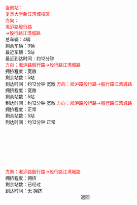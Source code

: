 <el-row>
<el-col :span="6">
<el-card class="box-card" shadow="hover">
  <div slot="header" class="clearfix">
    <span style="color: red;">当前站：<br/>复旦大学新江湾城校区<br/>方向：<br/>淞沪路殷行路<br/>->殷行路江湾城路</span>
  </div>
  <div>总车辆：4辆</div>
  <div>剩余车辆：3辆</div>
  <div>最近车辆：5站</div>
  <div>最近到达时间：约12分钟</div>
</el-card>
</el-col>
<el-col :span="6" style="text-align: right;">
    <el-popover
        placement="top-start"
        title="沪D-68867"
        trigger="hover">
        <span style="color: red;">方向：淞沪路殷行路->殷行路江湾城路</span><br/>
        <span>拥挤程度：宽敞</span><br/>
        <span>剩余站数：5站</span><br/>
        <span>到达时间：约12分钟</span>
        <el-tag slot="reference" type="success" effect="dark" size="small"><i class="el-icon-bottom"></i>宽敞</el-tag>
    </el-popover>
    <el-popover
        placement="top-start"
        title="沪D-03567"
        trigger="hover">
        <span style="color: red;">方向：淞沪路殷行路->殷行路江湾城路</span><br/>
        <span>拥挤程度：宽敞</span><br/>
        <span>剩余站数：5站</span><br/>
        <span>到达时间：约12分钟</span>
        <el-tag slot="reference" type="success" effect="dark" size="small"><i class="el-icon-bottom"></i>宽敞</el-tag>
    </el-popover>
    <el-popover
        placement="top-start"
        title="沪D-54377"
        trigger="hover">
        <span style="color: red;">方向：淞沪路殷行路->殷行路江湾城路</span><br/>
        <span>拥挤程度：正常</span><br/>
        <span>剩余站数：5站</span><br/>
        <span>到达时间：约12分钟</span>
        <el-tag slot="reference" effect="dark" size="small"><i class="el-icon-bottom"></i>正常</el-tag>
    </el-popover>
<br/><br/><br/><br/><br/><br/><br/><br/><br/>
    <el-popover
        placement="top-start"
        title="沪D-54678"
        trigger="hover">
        <span style="color: red;">方向：淞沪路殷行路->殷行路江湾城路</span><br/>
        <span>拥挤程度：拥挤</span><br/>
        <span>剩余站数：已经过</span><br/>
        <span>到达时间：无</span>
        <el-tag slot="reference" type="warning" effect="dark" size="small" style="margin-top:10%;"><i class="el-icon-bottom"></i>拥挤</el-tag>
    </el-popover>
</el-col>
<el-col :span="12">
    <el-steps :active="5" direction="vertical">
    <el-step title="淞沪路殷行路(轨道交通10号线新江湾城站)"  icon="el-icon-location-outline"></el-step>
    <el-step title="淞沪路国秀路"></el-step>
    <el-step title="国秀路政和路"></el-step>
    <el-step title="国浩路江湾城路"></el-step>
    <el-step title="国浩路政和路"></el-step>
    <el-step title="复旦大学新江湾城校区"></el-step>
    <el-step title="殷行路淞沪路(轨道交通10号线新江湾城站)"></el-step>
    <el-step title="殷行路政和路"></el-step>
    <el-step title="殷行路政悦路"  icon="el-icon-location-outline"></el-step>
    <el-step title="闸殷路殷行路" ></el-step>
    <el-step title="国伟路政悦路"></el-step>
    <el-step title="政悦路国伟路"></el-step>
    <el-step title="殷行路江湾城路"></el-step>
    <el-step title="淞沪路殷行路(轨道交通10号线新江湾城站)"></el-step>
    </el-steps>
</el-col>
</el-row>
<div style="text-align: center;">
<el-button type="primary" icon="el-icon-refresh-left" @click="Return">返回</el-button>
</div>

<script>
    export default {
        mounted() {
            this.str = this.Content.map((str)=>{
                    return str.replace("\r\n", "<br>");;
                });
    },
        data() {
            return {
                str: [],
                Content: [
                    "人数：正常 \n 剩余站数：5站"
                ],
            }
        },
        methods: {
            Return() {
                this.$router.push({ path: `/bus_search.html` });
            }
        }
    }
</script>

<style scoped>
    .el-row {
        margin: 0 auto;
    }
    .el-tag {
        /* margin-top: 5%; */
        margin-right: 1%;
    }
     .el-card {
        border-radius: 16px;
        box-shadow: 0 2px 4px rgba(0, 0, 0, .12), 0 0 6px rgba(0, 0, 0, .04);
    }
    /deep/.el-card__header {
        background: #ffb6c1;
    }
    /deep/.el-card__body {
        background: rgba(245, 249, 161, 1);
    }
    .el-button {
        margin: 0 auto;
        margin-top: 20px;
    }
</style>